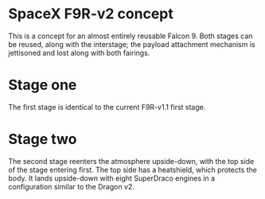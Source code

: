 # SpaceX F9R-v2 concept

This is a concept for an almost entirely reusable Falcon 9. Both
stages can be reused, along with the interstage; the payload
attachment mechanism is jettisoned and lost along with both fairings.

# Stage one

The first stage is identical to the current F9R-v1.1 first stage.

# Stage two

The second stage reenters the atmosphere upside-down, with the top
side of the stage entering first. The top side has a heatshield, which
protects the body. It lands upside-down with eight SuperDraco engines
in a configuration similar to the Dragon v2.
